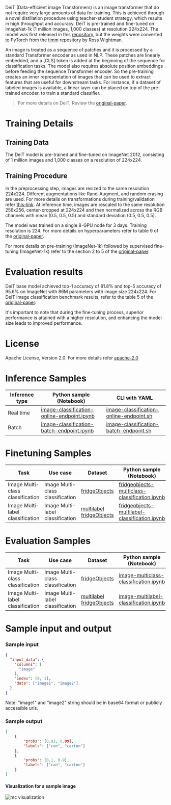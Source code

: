 DeiT (Data-efficient image Transformers) is an image transformer that do not require very large amounts of data for training. This is achieved through a novel distillation procedure using teacher-student strategy, which results in high throughput and accuracy. DeiT is pre-trained and fine-tuned on ImageNet-1k (1 million images, 1,000 classes) at resolution 224x224. The model was first released in this <a href="https://github.com/facebookresearch/deit" target="_blank">repository</a>, but the weights were converted to PyTorch from the <a href="https://github.com/huggingface/pytorch-image-models" target="_blank">timm</a> repository by Ross Wightman.

An image is treated as a sequence of patches and it is processed by a standard Transformer encoder as used in NLP. These patches are linearly embedded, and a [CLS] token is added at the beginning of the sequence for classification tasks. The model also requires absolute position embeddings before feeding the sequence Transformer encoder. So the pre-training creates an inner representation of images that can be used to extract features that are useful for downstream tasks. For instance, if a dataset of labeled images is available, a linear layer can be placed on top of the pre-trained encoder, to train a standard classifier.

> For more details on DeiT, Review the <a href="https://arxiv.org/abs/2012.12877" target="_blank">original-paper</a>.

# Training Details

## Training Data

The DeiT model is pre-trained and fine-tuned on ImageNet 2012, consisting of 1 million images and 1,000 classes on a resolution of 224x224.

## Training Procedure

In the preprocessing step, images are resized to the same resolution 224x224. Different augmentations like Rand-Augment, and random erasing are used. For more details on transformations during training/validation refer <a href="https://github.com/facebookresearch/deit/blob/main/datasets.py#L78" target="_blank">this-link</a>. At inference time, images are rescaled to the same resolution 256x256, center-cropped at 224x224 and then normalized across the RGB channels with mean (0.5, 0.5, 0.5) and standard deviation (0.5, 0.5, 0.5).

The model was trained on a single 8-GPU node for 3 days. Training resolution is 224. For more details on hyperparameters refer to table 9 of the <a href="https://arxiv.org/abs/2012.12877" target="_blank">original-paper</a>.

For more details on pre-training (ImageNet-1k) followed by supervised fine-tuning (ImageNet-1k) refer to the section 2 to 5 of the <a href="https://arxiv.org/abs/2012.12877" target="_blank">original-paper</a>.

# Evaluation results

DeiT base model achieved top-1 accuracy of 81.8% and top-5 accuracy of 95.6% on ImageNet with 86M parameters with image size 224x224. For DeiT image classification benchmark results, refer to the table 5 of the <a href="https://arxiv.org/abs/2012.12877" target="_blank">original-paper</a>.

It's important to note that during the fine-tuning process, superior performance is attained with a higher resolution, and enhancing the model size leads to improved performance.

# License

Apache License, Version 2.0. For more details refer <a href="https://www.apache.org/licenses/LICENSE-2.0" target="_blank">apache-2.0</a>

# Inference Samples

Inference type|Python sample (Notebook)|CLI with YAML
|--|--|--|
Real time|<a href="https://aka.ms/azureml-infer-sdk-image-classification" target="_blank">image-classification-online-endpoint.ipynb</a>|<a href="https://aka.ms/azureml-infer-cli-image-classification" target="_blank">image-classification-online-endpoint.sh</a>
Batch |<a href="https://aka.ms/azureml-infer-batch-sdk-image-classification" target="_blank">image-classification-batch-endpoint.ipynb</a>|<a href="https://aka.ms/azureml-infer-batch-cli-image-classification" target="_blank">image-classification-batch-endpoint.sh</a>

# Finetuning Samples

Task|Use case|Dataset|Python sample (Notebook)|CLI with YAML
|---|--|--|--|--|
Image Multi-class classification|Image Multi-class classification|[fridgeObjects](https://cvbp-secondary.z19.web.core.windows.net/datasets/image_classification/fridgeObjects.zip)|<a href="https://aka.ms/azureml-ft-sdk-image-mc-classification" target="_blank">fridgeobjects-multiclass-classification.ipynb</a>|<a href="https://aka.ms/azureml-ft-cli-image-mc-classification" target="_blank">fridgeobjects-multiclass-classification.sh</a>
Image Multi-label classification|Image Multi-label classification|[multilabel fridgeObjects](https://cvbp-secondary.z19.web.core.windows.net/datasets/image_classification/multilabelFridgeObjects.zip)|<a href="https://aka.ms/azureml-ft-sdk-image-ml-classification" target="_blank">fridgeobjects-multilabel-classification.ipynb</a>|<a href="https://aka.ms/azureml-ft-cli-image-ml-classification" target="_blank">fridgeobjects-multilabel-classification.sh</a>

# Evaluation Samples

|Task|Use case|Dataset|Python sample (Notebook)|
|---|--|--|--|
|Image Multi-class classification|Image Multi-class classification|[fridgeObjects](https://cvbp-secondary.z19.web.core.windows.net/datasets/image_classification/fridgeObjects.zip)|<a href="https://aka.ms/azureml-evaluation-sdk-image-mc-classification" target="_blank">image-multiclass-classification.ipynb</a>|
|Image Multi-label classification|Image Multi-label classification|[multilabel fridgeObjects](https://cvbp-secondary.z19.web.core.windows.net/datasets/image_classification/multilabelFridgeObjects.zip)|<a href="https://aka.ms/azureml-evaluation-sdk-image-ml-classification" target="_blank">image-multilabel-classification.ipynb</a>|

# Sample input and output

### Sample input

```json
{
  "input_data": {
    "columns": [
      "image"
    ],
    "index": [0, 1],
    "data": ["image1", "image2"]
  }
}
```

Note: "image1" and "image2" string should be in base64 format or publicly accessible urls.


### Sample output

```json
[
    {
        "probs": [0.91, 0.09],
        "labels": ["can", "carton"]
    },
    {
        "probs": [0.1, 0.9],
        "labels": ["can", "carton"]
    }
]
```

#### Visualization for a sample image

<img src="https://automlcesdkdataresources.blob.core.windows.net/finetuning-image-models/images/Model_Result_Visualizations(Do_not_delete)/plot_facebook-deit-base-patch16-224_laptop_MC.png" alt="mc visualization">
